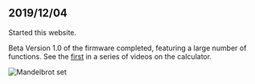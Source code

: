 ## 2019/12/04

Started this website. 

Beta Version 1.0 of the firmware completed, featuring a large number of functions. See the [first](https://www.youtube.com/watch?v=Ev7-7Hwkang) in a series of videos on the calculator. 

![Mandelbrot set](https://live.staticflickr.com/65535/49136352892_b0159df85d_m.jpg)

